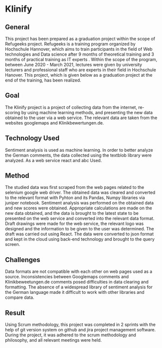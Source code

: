 # **Klinify**

## **General**
This project has been prepared as a graduation project within the scope of Refugeeks project. Refugeeks is a training program organized by Hochschule Hannover, which aims to train participants in the field of Web technologies and Data science after 9 months of theoretical training and 3 months of practical training as IT experts . Within the scope of the program, between June 2020 - March 2021, lectures were given by university lecturers and professional staff who are experts in their field in Hochschule Hanover. This project, which is given below as a graduation project at the end of the training, has been realized.

## **Goal**
The Klinify project is a project of collecting data from the internet, re-scoring by using machine learning methods, and presenting the new data obtained to the user via a web service. The relevant data are taken from the websites googlemaps and Klinikbewertungen.de.

## **Technology Used**
Sentiment analysis is used as machine learning. In order to better analyze the German comments, the data collected using the textblob library were analyzed.
As a web service react and  abc Used.

## **Method**
The studied data was first scraped from the web pages related to the selenium google web driver.
The obtained data was cleared and converted to the relevant format with Pyhton and its Pandas, Numpy libraries via juniper notebook.
Sentiment analysis was performed on the obtained data and new scores were obtained.
Appropriate calculations are made on the new data obtained, and the data is brought to the latest state to be presented on the web service and converted into the relevant data format.
Draft drawings were made for the web service, the relevant logo was designed and the information to be given to the user was determined.
The draft was carried out using React.
The data were converted to json format and kept in the cloud using back-end technology and brought to the query screen.

## **Challenges**
Data formats are not compatible with each other on web pages used as a source. Inconsistencies between Googlemaps comments and Klinikbeweetungen.de comments posed difficulties in data clearing and formatting.
The absence of a widespread library of sentiment analysis for the German language made it difficult to work with other libraries and compare data.

## **Result**
Using Scrum methodology, this project was completed in 2 sprints with the help of git version system on github and jira project management software. During the project, it was adhered to the scrum methodology and philosophy, and all relevant meetings were held.
